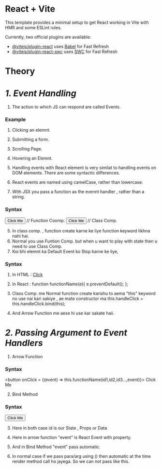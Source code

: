 # React + Vite

This template provides a minimal setup to get React working in Vite with HMR and some ESLint rules.

Currently, two official plugins are available:

- [@vitejs/plugin-react](https://github.com/vitejs/vite-plugin-react/blob/main/packages/plugin-react/README.md) uses [Babel](https://babeljs.io/) for Fast Refresh
- [@vitejs/plugin-react-swc](https://github.com/vitejs/vite-plugin-react-swc) uses [SWC](https://swc.rs/) for Fast Refresh


# Theory

# _1. Event Handling_

1. The action to which JS can respond are called Events.

<h3>Example</h3>

1. Clicking an elemnt.
2. Submitting a form.
3. Scrolling Page.
4. Hovering an Elemnt.

2. Handling events with React element is very similat to handling events on DOM elements. There are some syntactic differences.
3. React events are named using camelCase, rather than lowercase.
4. With JSX you pass a function as the evennt handler , rather than a string.

<h3>Syntax</h3>

<button onClick = {functionName}> Click Me </button> // Function Coomp.
<button onClick = {this.functionName}> Click Me </button> // Class Comp.

5. In class comp. , function create karne ke liye function keyword likhna nahi hai.
6. Normal you use Funtion Comp. but when u want to play with state then u need to use Class Comp.
7. Koi bhi elemnt ka Default Event ko Stop karne ke liye,

<h3>Syntax</h3>

1. In HTML : <a href="#" onclick="function();return false">Click </a>
2. In React :   function functionName(e){
                    e.preventDefault();
                };

8. Class Comp. me Normal function create karishu to aema "this" keyword no use nai kari sakiye , ae mate constructor ma this.handleClick = this.handleClick.bind(this);
9. And Arrow Function me aese hi use kar sakate haii.

# _2. Passing Argument to Event Handlers_

1. Arrow Function
<h3>Syntax</h3>

<button onClick = {(event) => this.functionName(id1,id2,id3...,event)}> Click Me </button>

2. Bind Method
<h3>Syntax</h3>

<button onClick = {this.functionName.bind(this,id)}> Click Me </button>

3. Here in both case id is our State , Props or Data
4. Here in arrow function "event" is React Event with property.
5. And in Bind Method "event" pass automatic. 

6. In normal case if we pass para/arg using () then automatic at the time render method call ho jayega. So we can not pass like this.